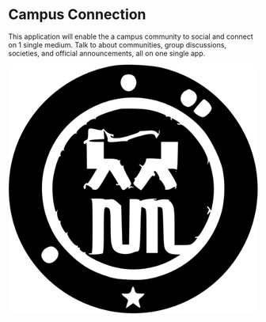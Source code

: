 # Campus Connection
This application will enable the a campus community to social and connect on 1 single medium.
Talk to about communities, group discussions, societies, and official announcements, all on one single app.

![alt text](public/assets/images/logo.svg)